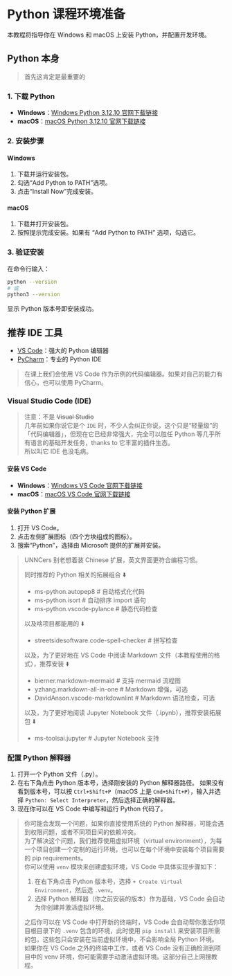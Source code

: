 # Python 课程环境准备

本教程将指导你在 Windows 和 macOS 上安装 Python，并配置开发环境。

## Python 本身

> 首先这肯定是最重要的

### 1. 下载 Python

- **Windows**：[Windows Python 3.12.10 官网下载链接](https://www.python.org/ftp/python/3.12.10/python-3.12.10-amd64.exe)
- **macOS**：[macOS Python 3.12.10 官网下载链接](https://www.python.org/ftp/python/3.12.10/python-3.12.10-macos11.pkg)

### 2. 安装步骤

#### Windows

1. 下载并运行安装包。
2. 勾选“Add Python to PATH”选项。
3. 点击“Install Now”完成安装。

#### macOS

1. 下载并打开安装包。
2. 按照提示完成安装。如果有 “Add Python to PATH” 选项，勾选它。

### 3. 验证安装

在命令行输入：

```bash
python --version
# 或
python3 --version
```

显示 Python 版本号即安装成功。

## 推荐 IDE 工具

- [VS Code](https://code.visualstudio.com/)：强大的 Python 编辑器
- [PyCharm](https://www.jetbrains.com/pycharm/)：专业的 Python IDE

> 在课上我们会使用 VS Code 作为示例的代码编辑器。如果对自己的能力有信心，也可以使用 PyCharm。

### Visual Studio Code (IDE)

> 注意：不是 ~~Visual Studio~~  
> 几年前如果你说它是个 `IDE` 时，不少人会纠正你说，这个只是“轻量级”的「代码编辑器」，但现在它已经非常强大，完全可以胜任 Python 等几乎所有语言的基础开发任务，thanks to 它丰富的插件生态。  
> 所以叫它 IDE 也没毛病。

#### 安装 VS Code

- **Windows**：[Windows VS Code 官网下载链接](https://code.visualstudio.com/sha/download?build=stable&os=win32-x64-user)
- **macOS**：[macOS VS Code 官网下载链接](https://code.visualstudio.com/sha/download?build=stable&os=darwin-universal)

#### 安装 Python 扩展

1. 打开 VS Code。
2. 点击左侧扩展图标（四个方块组成的图标）。
3. 搜索“Python”，选择由 Microsoft 提供的扩展并安装。

> UNNCers 别老想着装 Chinese 扩展，英文界面更符合编程习惯。
>
> 同时推荐的 Python 相关的拓展组合 ⬇️
>
> - ms-python.autopep8 # 自动格式化代码
> - ms-python.isort # 自动排序 import 语句
> - ms-python.vscode-pylance # 静态代码检查
>
> 以及啥项目都能用的 ⬇️
>
> - streetsidesoftware.code-spell-checker # 拼写检查
>
> 以及，为了更好地在 VS Code 中阅读 Markdown 文件（本教程使用的格式），推荐安装 ⬇️
>
> - bierner.markdown-mermaid # 支持 mermaid 流程图
> - yzhang.markdown-all-in-one # Markdown 增强，可选
> - DavidAnson.vscode-markdownlint # Markdown 语法检查，可选
>
> 以及，为了更好地阅读 Jupyter Notebook 文件（.ipynb），推荐安装拓展包 ⬇️
>
> - ms-toolsai.jupyter  # Jupyter Notebook 支持

### 配置 Python 解释器

1. 打开一个 Python 文件（.py）。
2. 在右下角点击 Python 版本号，选择刚安装的 Python 解释器路径。
   如果没有看到版本号，可以按 `Ctrl+Shift+P`（macOS 上是 `Cmd+Shift+P`），输入并选择 `Python: Select Interpreter`，然后选择正确的解释器。
3. 现在你可以在 VS Code 中编写和运行 Python 代码了。

> 你可能会发现一个问题，如果你直接使用系统的 Python 解释器，可能会遇到权限问题，或者不同项目间的依赖冲突。  
> 为了解决这个问题，我们推荐使用虚拟环境（virtual environment），为每一个项目创建一个定制的运行环境，也可以在每个环境中安装每个项目需要的 pip requirements。  
> 你可以使用 `venv` 模块来创建虚拟环境，VS Code 中具体实现步骤如下：
>
> 1. 在右下角点击 Python 版本号，选择 `+ Create Virtual Environment`，然后选 `.venv`。
> 2. 选择 Python 解释器（你之前安装的版本）作为基础，VS Code 会自动为你创建并激活虚拟环境。
>
> 之后你可以在 VS Code 中打开新的终端时，VS Code 会自动帮你激活你项目根目录下的 `.venv` 包含的环境，此时使用 `pip install` 来安装项目所需的包，这些包只会安装在当前虚拟环境中，不会影响全局 Python 环境。  
> 如果你在 VS Code 之外的终端中工作，或者 VS Code 没有正确检测到项目中的 venv 环境，你可能需要手动激活虚拟环境。这部分自己上网搜教程。
